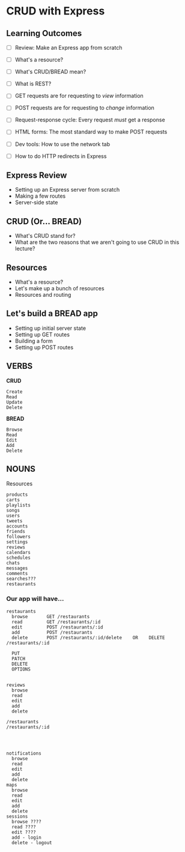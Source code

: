 # CRUD with Express

## Learning Outcomes

* [ ] Review: Make an Express app from scratch

* [ ] What's a resource?
* [ ] What's CRUD/BREAD mean?
* [ ] What is REST?

* [ ] GET requests are for requesting to _view_ information
* [ ] POST requests are for requesting to _change_ information
* [ ] Request-response cycle: Every request _must_ get a response

* [ ] HTML forms: The most standard way to make POST requests
* [ ] Dev tools: How to use the network tab

* [ ] How to do HTTP redirects in Express

## Express Review

* Setting up an Express server from scratch
* Making a few routes
* Server-side state

## CRUD (Or... BREAD)

* What's CRUD stand for?
* What are the two reasons that we aren't going to use CRUD in this lecture?

## Resources

* What's a resource?
* Let's make up a bunch of resources
* Resources and routing

## Let's build a BREAD app

* Setting up initial server state
* Setting up GET routes
* Building a form
* Setting up POST routes





## VERBS

**CRUD**

```
Create
Read
Update
Delete
```

**BREAD**

```
Browse
Read
Edit
Add
Delete
```

## NOUNS

Resources

```
products
carts
playlists
songs
users
tweets
accounts
friends
followers
settings
reviews
calendars
schedules
chats
messages
comments
searches???
restaurants
```



### Our app will have...

```
restaurants
  browse       GET /restaurants
  read         GET /restaurants/:id
  edit         POST /restaurants/:id
  add          POST /restaurants
  delete       POST /restaurants/:id/delete    OR    DELETE /restaurants/:id

  PUT
  PATCH
  DELETE
  OPTIONS


reviews
  browse
  read
  edit
  add
  delete

/restaurants
/restaurants/:id




notifications
  browse
  read
  edit
  add
  delete
maps
  browse
  read
  edit
  add
  delete
sessions
  browse ????
  read ????
  edit ????
  add - login
  delete - logout
```
